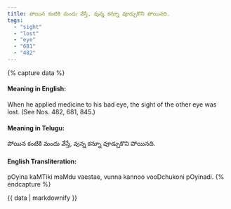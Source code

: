 ```yaml
---
title: పోయిన కంటికి మందు వేస్తే, వున్న కన్నూ వూడ్చుకొని పోయినది.
tags:
  - "sight"
  - "lost"
  - "eye"
  - "681"
  - "482"
---
```


{% capture data %}
#### Meaning in English:
When he applied medicine to his bad eye, the sight of the other eye was lost.
(See Nos. 482, 681, 845.)

#### Meaning in Telugu:
పోయిన కంటికి మందు వేస్తే, వున్న కన్నూ వూడ్చుకొని పోయినది.

#### English Transliteration:
pOyina kaMTiki maMdu vaestae, vunna kannoo vooDchukoni pOyinadi.
{% endcapture %}

<div class="notice">{{ data | markdownify }}</div>

